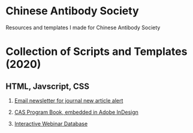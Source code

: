 # Chinese Antibody Society
Resources and templates I made for Chinese Antibody Society 


# Collection of Scripts and Templates (2020)

## HTML, Javscript, CSS

1. [Email newsletter for journal new article alert](https://xinyu-dev.github.io/cas/New%20Article%20Alert.html)

2. [CAS Program Book, embedded in Adobe InDesign](https://xinyu-dev.github.io/cas//CAS%20Program%20Book.html)

3. [Interactive Webinar Database](https://xinyu-dev.github.io/cas/webinar_v2.html)
